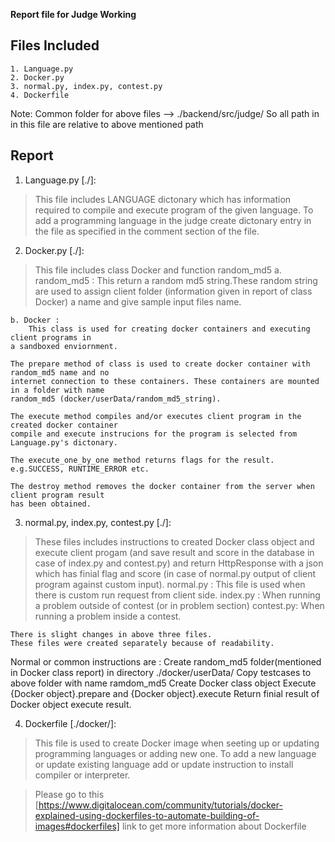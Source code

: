 **Report file for Judge Working**

Files Included
---
	1. Language.py
	2. Docker.py
	3. normal.py, index.py, contest.py
	4. Dockerfile

Note: Common folder for above files --> ./backend/src/judge/
So all path in in this file are relative to above mentioned path

Report
---
1. Language.py [./]:
>	This file includes LANGUAGE dictonary which has information required to compile and execute
program of the given language.
>	To add a programming language in the judge create dictonary entry in the file as specified
in the comment section of the file.

2. Docker.py [./]:
>	This file includes class Docker and function random_md5
	a. random_md5 :
		This return a random md5 string.These random string are used to assign client folder
	(information given in report of class Docker) a name and give sample input files name.

	b. Docker :
		This class is used for creating docker containers and executing client programs in
	a sandboxed enviornment.
	
	The prepare method of class is used to create docker container with random_md5 name and no
	internet connection to these containers. These containers are mounted in a folder with name
	random_md5 (docker/userData/random_md5_string).
	
	The execute method compiles and/or executes client program in the created docker container
	compile and execute instrucions for the program is selected from Language.py's dictonary.

	The execute_one_by_one method returns flags for the result. e.g.SUCCESS, RUNTIME_ERROR etc.
	
	The destroy method removes the docker container from the server when client program result
	has been obtained.
	
3. normal.py, index.py, contest.py [./]:
>	These files includes instructions to created Docker class object and execute client progam
(and  save  result and  score in  the database in  case of index.py and  contest.py) and  return
HttpResponse with a json which has finial flag and score (in case of normal.py output of client
program against custom input).
	normal.py : This file is used when there is custom run request from client side.
	index.py  : When running a problem outside of contest (or in problem section)
	contest.py: When running a problem inside a contest.
	
	There is slight changes in above three files.
	These files were created separately because of readability.
Normal or common instructions are :
	Create random_md5 folder(mentioned in Docker class report) in directory ./docker/userData/
	Copy testcases to above folder with name ramdom_md5
	Create Docker class object
	Execute {Docker object}.prepare and {Docker object}.execute
	Return finial result of Docker object execute result.

4. Dockerfile [./docker/]:
>	This file is used to create Docker image when seeting up or updating programming languages
or adding new one.
>	To add a new language or update existing language add or update instruction to install
compiler or interpreter.

>	Please go to this [https://www.digitalocean.com/community/tutorials/docker-explained-using-dockerfiles-to-automate-building-of-images#dockerfiles] link to get more information about Dockerfile

